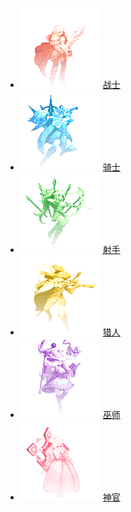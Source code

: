 + ![](./images/fx_inherit_wa.png) [战士](./characters/warrior/)
+ ![](./images/fx_inherit_pa.png) [骑士](./characters/paladin/)
+ ![](./images/fx_inherit_ar.png) [射手](./characters/archer/)
+ ![](./images/fx_inherit_hu.png) [猎人](./characters/hunter/)
+ ![](./images/fx_inherit_wi.png) [巫师](./characters/wizard/)
+ ![](./images/fx_inherit_pr.png) [神官](./characters/priest/)